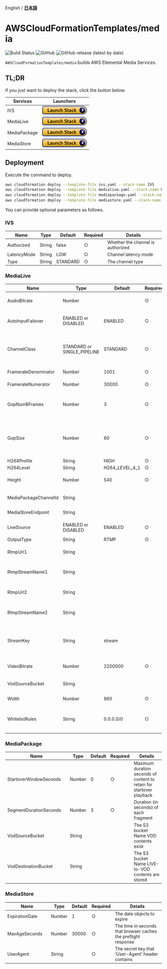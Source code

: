 English / [**日本語**](README_JP.md)

# AWSCloudFormationTemplates/media
![Build Status](https://codebuild.ap-northeast-1.amazonaws.com/badges?uuid=eyJlbmNyeXB0ZWREYXRhIjoiT1o3djE0RFpweWErRDl6SkpwTGsySVJKbWk0ajhreUlEaXAvTHh3ZzdaS2wzNVR5V1hpZkZRRVRtcFIvNncydWdad2w4TG9MRVMzVGFvMlZKY2RNYUowPSIsIml2UGFyYW1ldGVyU3BlYyI6Ik0vOGVWdGFEWTlyYVdDZUwiLCJtYXRlcmlhbFNldFNlcmlhbCI6MX0%3D&branch=master)
![GitHub](https://img.shields.io/github/license/eijikominami/aws-cloudformation-templates)
![GitHub release (latest by date)](https://img.shields.io/github/v/release/eijikominami/aws-cloudformation-templates)
 
``AWSCloudFormationTemplates/media`` builds AWS Elemental Media Services.

## TL;DR

If you just want to deploy the stack, click the button below.

| Services | Launchers |
| --- | --- |
| IVS | [![cloudformation-launch-stack](../images/cloudformation-launch-stack.png)](https://console.aws.amazon.com/cloudformation/home?region=us-east-1#/stacks/create/review?stackName=IVS&templateURL=https://eijikominami.s3-ap-northeast-1.amazonaws.com/aws-cloudformation-templates/media/ivs.yaml) |
| MediaLive | [![cloudformation-launch-stack](../images/cloudformation-launch-stack.png)](https://console.aws.amazon.com/cloudformation/home?region=ap-northeast-1#/stacks/create/review?stackName=MediaLive&templateURL=https://eijikominami.s3-ap-northeast-1.amazonaws.com/aws-cloudformation-templates/media/medialive.yaml) |
| MediaPackage | [![cloudformation-launch-stack](../images/cloudformation-launch-stack.png)](https://console.aws.amazon.com/cloudformation/home?region=ap-northeast-1#/stacks/create/review?stackName=MediaPackage&templateURL=https://eijikominami.s3-ap-northeast-1.amazonaws.com/aws-cloudformation-templates/media/mediapackage.yaml) |
| MediaStore | [![cloudformation-launch-stack](../images/cloudformation-launch-stack.png)](https://console.aws.amazon.com/cloudformation/home?region=ap-northeast-1#/stacks/create/review?stackName=MediaStore&templateURL=https://eijikominami.s3-ap-northeast-1.amazonaws.com/aws-cloudformation-templates/media/mediastore.yaml) |

## Deployment

Execute the command to deploy.

```bash
aws cloudformation deploy --template-file ivs.yaml --stack-name IVS
aws cloudformation deploy --template-file medialive.yaml --stack-name MediaLive
aws cloudformation deploy --template-file mediapackage.yaml --stack-name MediaPackage
aws cloudformation deploy --template-file mediastore.yaml --stack-name MediaStore
```

You can provide optional parameters as follows.

### IVS

| Name | Type | Default | Required | Details |  
| --- | --- | --- | --- | --- |
| Authorized | String | false | ○ | Whether the channel is authorized |
| LatencyMode | String | LOW | ○ | Channel latency mode |
| Type | String | STANDARD | ○ | The channel type |

### MediaLive

| Name | Type | Default | Required | Details |  
| --- | --- | --- | --- | --- |
| AudioBitrate | Number | | ○ | Average audio bitrate in bits/second |
| AutoInputFailover | ENABLED or DISABLED | ENABLED | ○ | Enable or disable automatic input failover |
| ChannelClass | STANDARD or SINGLE_PIPELINE | STANDARD | ○ | Select the class of channel you intend to attach this input to |
| FramerateDenominator | Number | 1001 | ○ | Framerate denominator |
| FramerateNumerator | Number | 30000 | ○ | Framerate numerator |
| GopNumBFrames | Number | 3 | ○ | Number of B-frames between reference frames |
| GopSize | Number | 60 | ○ | GOP size (keyframe interval) in units of either frames or seconds per gopSizeUnits |
| H264Profile | String | HIGH | ○ | H.264 Profile |
| H264Level | String | H264_LEVEL_4_1 | ○ | H.264 Level |
| Height | Number | 540 | ○ | Output video height, in pixels |
| MediaPackageChannelId | String | | | The MediaPackage channel id |
| MediaStoreEndpoint | String | | | The endpoint of MediaStore |
| LiveSource | ENABLED or DISABLED | ENABLED | ○ | Enable or disable a live source |
| OutputType | String | RTMP | ○ | OutputType |
| RtmpUrl1 | String | | | The rtmp url a stream sends to. |
| RtmpStreamName1 | String | | | The rtmp stream name a stream sends to. |
| RtmpUrl2 | String | | | The rtmp url a stream sends to. |
| RtmpStreamName2 | String | | | The rtmp stream name a stream sends to. |
| StreamKey | String | stream | | A unique name for the location the RTMP stream is being pushed to |
| VideoBitrate | Number | 2200000 | ○ | Average video bitrate in bits/second |
| VodSourceBucket | String | | | The S3 bucket Name VOD contents exist |
| Width | Number | 960 | ○ | Output video width, in pixels |
| WhitelistRules | String | 0.0.0.0/0 | ○ | A list of one or more IPv4 CIDR addresses to allow |

### MediaPackage

| Name | Type | Default | Required | Details | 
| --- | --- | --- | --- | --- |
| StartoverWindowSeconds | Number | 0 | ○ | Maximum duration seconds of content to retain for startover playback |
| SegmentDurationSeconds　| Number | 3 | ○ | Duration (in seconds) of each fragment |
| VodSourceBucket | String | | | The S3 bucket Name VOD contents exist |
| VodDestinationBucket | String | | | The S3 bucket Name LIVE-to-VOD contents are stored |

### MediaStore

| Name | Type | Default | Required | Details | 
| --- | --- | --- | --- | --- |
| ExpirationDate | Number | 1 | ○ |  The date objects to expire |
| MaxAgeSeconds　| Number | 30000 | ○ | The time in seconds that browser caches the preflight response |
| UserAgent | String | | ○ | The secret key that 'User-Agent' header contains |